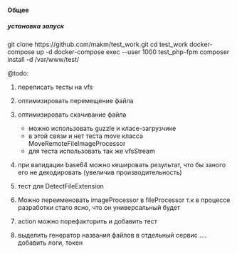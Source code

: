 <h4>Общее</h4>
<h5>установка запуск</h5>
git clone https://github.com/makm/test_work.git
cd test_work
docker-compose up -d
docker-compose exec --user 1000 test_php-fpm composer install -d /var/www/test/





@todo:

1) переписать тесты на vfs 
2) оптимизировать перемещение файла
3) оптимизировать скачивание файла
    - можно использовать guzzle и класе-загрузчике 
    - в этой связи и нет теста move класса MoveRemoteFileImageProcessor
    - для теста использовать так же vfsStream

4) при валидации base64 можно кешировать результат, что бы заного его не декодировать (увеличив производительность)
5) тест для DetectFileExtension
6) Можно переименовать imageProcessor в fileProcessor т.к в процессе разработки стало ясно, что он универсальный будет
7) action можно порефакторить и добавить тест
8) выделить генератор названия файлов в отдельный сервис
.... добавить логи, токен